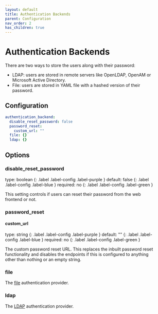 ```yaml
---
layout: default
title: Authentication Backends
parent: Configuration
nav_order: 2
has_children: true
---
```


# Authentication Backends

There are two ways to store the users along with their password:

* LDAP: users are stored in remote servers like OpenLDAP, OpenAM or Microsoft Active Directory.
* File: users are stored in YAML file with a hashed version of their password.

## Configuration

```yaml
authentication_backend:
  disable_reset_password: false
  password_reset:
    custom_url: ""
  file: {}
  ldap: {}
```

## Options

### disable_reset_password
<div markdown="1">
type: boolean
{: .label .label-config .label-purple } 
default: false
{: .label .label-config .label-blue }
required: no
{: .label .label-config .label-green }
</div>

This setting controls if users can reset their password from the web frontend or not.

### password_reset

#### custom_url
<div markdown="1">
type: string
{: .label .label-config .label-purple } 
default: ""
{: .label .label-config .label-blue }
required: no
{: .label .label-config .label-green }
</div>

The custom password reset URL. This replaces the inbuilt password reset functionality and disables the endpoints if
this is configured to anything other than nothing or an empty string.

### file

The [file](file.md) authentication provider.

### ldap

The [LDAP](ldap.md) authentication provider.
